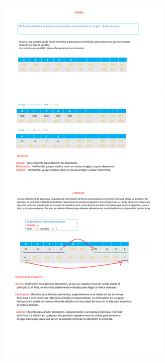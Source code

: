 ![estructuras de datos](img/1-arrays.jpg)
![estructuras de datos](img/1.2-arrays.jpg)
![estructuras de datos](img/2-linkedLists.jpg)
![estructuras de datos](img/2.1-linkedLists.jpg)
